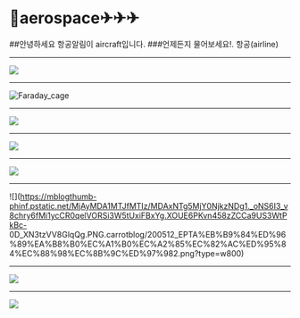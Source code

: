 
# 🤣aerospace✈✈✈
##안녕하세요 항공알림이 aircraft입니다. 
###언제든지 물어보세요!.
항공(airline)

---

![](https://user-images.githubusercontent.com/88129621/129315364-e86358ec-4248-4cac-8d10-94d13020a9b5.png)

---

![Faraday_cage](https://user-images.githubusercontent.com/88129621/129316019-ba08c788-801e-42d9-ad4a-e303e5211633.gif)

---

![](https://news.kbs.co.kr/data/fckeditor/image/GYH2015041500090004400.jpg)

---

![](https://mblogthumb-phinf.pstatic.net/MjAxOTA2MzBfMjc0/MDAxNTYxODY5ODQzMTg3.sRvLZOCddQs0xMMZiO2XfcJdRzDKQ4nkNxp52Dqj9j8g.JEXtt_baMmlbBxOzzemYMV7Umx437bO-9V-aFcQ30mcg.JPEG.odk1956/TurboFanEngine.jpg?type=w800)

---
![](https://topclass.chosun.com/news_img/1505/1505_106_2.jpg)

---
![](https://mblogthumb-phinf.pstatic.net/MjAyMDA1MTJfMTIz/MDAxNTg5MjY0NjkzNDg1._oNS6I3_v8chry6fMi1ycCR0qelVORSi3W5tUxiFBxYg.XOUE6PKvn458zZCCa9US3WtPkBc-
0D_XN3tzVV8GlqQg.PNG.carrotblog/200512_EPTA%EB%B9%84%ED%96%89%EA%B8%B0%EC%A1%B0%EC%A2%85%EC%82%AC%ED%95%84%EC%88%98%EC%8B%9C%ED%97%982.png?type=w800)

---


![](https://post-phinf.pstatic.net/MjAxOTA4MTFfMTgg/MDAxNTY1NTI2NTk3Nzk3.gi73k3PDmDrsOHNghD4mIy9MWScabnI-0qorZ_bog7Ug.RoylIHTrDj4uK_e_17T3X4Hw6PTbdooWkZ_DfF-Qkzog.JPEG/2345.jpg?type=w1200)

---
![](https://eyereum.com/image/2015/10/22/1445497417gXt5WwZ3.jpg)


